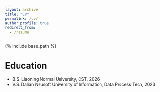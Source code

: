 ```yaml
---
layout: archive
title: "CV"
permalink: /cv/
author_profile: true
redirect_from:
  - /resume
---
```


{% include base_path %}

Education
======

[//]: # (* PhD. Stockholm University, 3D Cloud Points & Innovations, 2035 &#40;expected&#41;)

[//]: # (* M.S. University of Chinese Academy of Sciences, 2028 &#40;expected&#41;)
* B.S. Liaoning Normal University, CST, 2026
* V.S. Dalian Neusoft University of Information, Data Process Tech, 2023